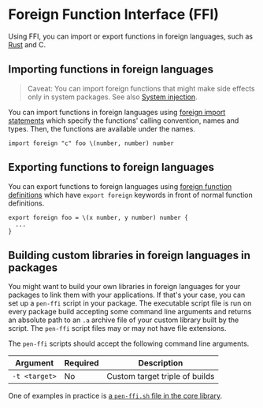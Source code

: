 # Foreign Function Interface (FFI)

Using FFI, you can import or export functions in foreign languages, such as [Rust](https://www.rust-lang.org/) and C.

## Importing functions in foreign languages

> Caveat: You can import foreign functions that might make side effects only in system packages. See also [System injection](/system-injection.md).

You can import functions in foreign languages using [foreign import statements](/references/language/syntax.md#foreign-import-statement) which specify the functions' calling convention, names and types. Then, the functions are available under the names.

```pen
import foreign "c" foo \(number, number) number
```

## Exporting functions to foreign languages

You can export functions to foreign languages using [foreign function definitions](/references/language/syntax.md#foreign-function-definition) which have `export foreign` keywords in front of normal function definitions.

```pen
export foreign foo = \(x number, y number) number {
  ...
}
```

## Building custom libraries in foreign languages in packages

You might want to build your own libraries in foreign languages for your packages to link them with your applications. If that's your case, you can set up a `pen-ffi` script in your package. The executable script file is run on every package build accepting some command line arguments and returns an absolute path to an `.a` archive file of your custom library built by the script. The `pen-ffi` script files may or may not have file extensions.

The `pen-ffi` scripts should accept the following command line arguments.

| Argument      | Required | Description                    |
| ------------- | -------- | ------------------------------ |
| `-t <target>` | No       | Custom target triple of builds |

One of examples in practice is [a `pen-ffi.sh` file in the core library](https://github.com/pen-lang/pen/blob/main/lib/core/pen-ffi.sh).
